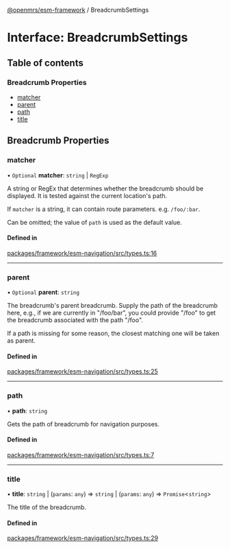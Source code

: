 [@openmrs/esm-framework](../API.md) / BreadcrumbSettings

# Interface: BreadcrumbSettings

## Table of contents

### Breadcrumb Properties

- [matcher](BreadcrumbSettings.md#matcher)
- [parent](BreadcrumbSettings.md#parent)
- [path](BreadcrumbSettings.md#path)
- [title](BreadcrumbSettings.md#title)

## Breadcrumb Properties

### matcher

• `Optional` **matcher**: `string` \| `RegExp`

A string or RegEx that determines whether the breadcrumb should be displayed.
It is tested against the current location's path.

If `matcher` is a string, it can contain route parameters. e.g. `/foo/:bar`.

Can be omitted; the value of `path` is used as the default value.

#### Defined in

[packages/framework/esm-navigation/src/types.ts:16](https://github.com/openmrs/openmrs-esm-core/blob/main/packages/framework/esm-navigation/src/types.ts#L16)

___

### parent

• `Optional` **parent**: `string`

The breadcrumb's parent breadcrumb. Supply the path of the breadcrumb here, e.g.,
if we are currently in "/foo/bar", you could provide "/foo" to get the breadcrumb
associated with the path "/foo".

If a path is missing for some reason, the closest matching one will be taken as
parent.

#### Defined in

[packages/framework/esm-navigation/src/types.ts:25](https://github.com/openmrs/openmrs-esm-core/blob/main/packages/framework/esm-navigation/src/types.ts#L25)

___

### path

• **path**: `string`

Gets the path of breadcrumb for navigation purposes.

#### Defined in

[packages/framework/esm-navigation/src/types.ts:7](https://github.com/openmrs/openmrs-esm-core/blob/main/packages/framework/esm-navigation/src/types.ts#L7)

___

### title

• **title**: `string` \| (`params`: `any`) => `string` \| (`params`: `any`) => `Promise`<`string`\>

The title of the breadcrumb.

#### Defined in

[packages/framework/esm-navigation/src/types.ts:29](https://github.com/openmrs/openmrs-esm-core/blob/main/packages/framework/esm-navigation/src/types.ts#L29)
